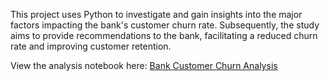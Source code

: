 This project uses Python to investigate and gain insights into the major factors impacting the bank's customer churn rate. Subsequently, the study aims to provide recommendations to the bank, facilitating a reduced churn rate and improving customer retention.

View the analysis notebook here: [Bank Customer Churn Analysis]([https://nbviewer.org/github/Saxena-Kashish/Data-Analytics-Projects/blob/main/Bank_Customer_Churn_Analysis_Python/Bank_Customer_Churn_Analysis_Prediction.ipynb](https://nbviewer.org/github/Saxena-Kashish/Data-Analytics-Projects/blob/main/Bank_Customer_Churn_Analysis_Python/Bank_Customer_Churn_Analysis_And_Prediction.ipynb)https://nbviewer.org/github/Saxena-Kashish/Data-Analytics-Projects/blob/main/Bank_Customer_Churn_Analysis_Python/Bank_Customer_Churn_Analysis_And_Prediction.ipynb)
